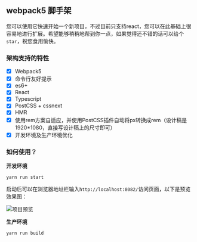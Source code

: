 ## webpack5 脚手架

您可以使用它快速开始一个新项目，不过目前只支持react，您可以在此基础上很容易地进行扩展。希望能够稍稍地帮到你一点，如果觉得还不错的话可以给个`star`，祝您食用愉快。

### 架构支持的特性

- [x] Webpack5
- [x] 命令行友好提示
- [x] es6+
- [x] React
- [x] Typescript
- [x] PostCSS + cssnext
- [x] HMR
- [x] 使用rem方案自适应，并使用PostCSS插件自动将px转换成rem（设计稿是1920*1080，直接写设计稿上的尺寸即可）
- [x] 开发环境及生产环境优化

### 如何使用？

**开发环境**

```shell
yarn run start
```

启动后可以在浏览器地址栏输入`http://localhost:8082/`访问页面，以下是预览效果图：

![项目预览](https://tva1.sinaimg.cn/large/0081Kckwly1gm07vgj7pej31gr0u0npe.jpg)

**生产环境**

```
yarn run build
```